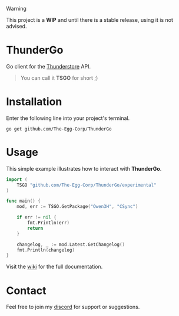 > [!WARNING]
> This project is a **WIP** and until there is a stable release, using it is not advised.

# ThunderGo
Go client for the [Thunderstore](https://thunderstore.io) API.

> You can call it **TSGO** for short ;)
> 
# Installation
Enter the following line into your project's terminal.

```console
go get github.com/The-Egg-Corp/ThunderGo
```

# Usage
This simple example illustrates how to interact with **ThunderGo**.
```go
import (
    TSGO "github.com/The-Egg-Corp/ThunderGo/experimental"
)

func main() {
    mod, err := TSGO.GetPackage("Owen3H", "CSync")

    if err != nil {
        fmt.Println(err)
        return
    }

    changelog, _ := mod.Latest.GetChangelog()
    fmt.Println(changelog)
}
```

Visit the [wiki](https://github.com/The-Egg-Corp/ThunderGo/wiki) for the full documentation.

# Contact
Feel free to join my [discord](https://discord.gg/BwfzZpytjf) for support or suggestions.
